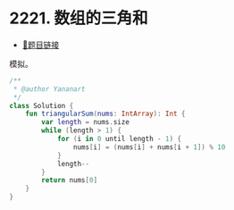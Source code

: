 # 2221. 数组的三角和

- [🔗题目链接](https://leetcode-cn.com/problems/find-triangular-sum-of-an-array/)

模拟。

```kotlin
/**
 * @author Yananart
 */
class Solution {
    fun triangularSum(nums: IntArray): Int {
        var length = nums.size
        while (length > 1) {
            for (i in 0 until length - 1) {
                nums[i] = (nums[i] + nums[i + 1]) % 10
            }
            length--
        }
        return nums[0]
    }
}
```
